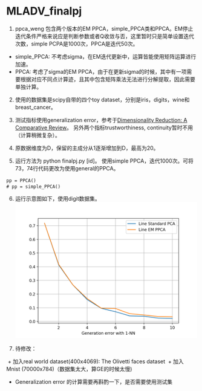 # MLADV_finalpj

1. ppca_weng 包含两个版本的EM PPCA，simple_PPCA类和PPCA。EM停止迭代条件严格来说应是判断参数或者Q收敛与否，这里暂时只是简单设置迭代次数，simple PCPA是1000次，PPCA是迭代50次。

  + simple_PPCA: 不考虑sigma，在EM迭代更新中，运算皆能使用矩阵运算进行加速。
  + PPCA: 考虑了sigma的EM PPCA，由于在更新sigma的时候，其中有一项需要根据对应不同点计算迹，且其中包含矩阵乘法无法进行分解提取，因此需要单独计算。
  
2. 使用的数据集是scipy自带的四个toy dataset，分别是iris，digits，wine和breast_cancer。

3. 测试指标使用generalization error，参考于[Dimensionality Reduction: A Comparative Review](https://lvdmaaten.github.io/publications/papers/TR_Dimensionality_Reduction_Review_2009.pdf)。
另外两个指标trustworthiness, continuity暂时不用（计算稍微复杂）。

4. 原数据维度为D，保留的主成分从1逐渐增加到D，最高为20。

5. 运行方法为 python finalpj.py [id]。 使用simple PPCA，迭代1000次。可将73，74行代码更改为使用general的PPCA。
```
pp = PPCA()
# pp = simple_PPCA()
```

6. 运行示意图如下，使用digit数据集。
![](figure/example_digits.png)

7. 待修改：

  + 加入real world dataset(400x4069): The Olivetti faces dataset
  + 加入Mnist (70000x784)（数据集太大，算GE的时候太慢)
  + Generalization error 的计算需要再斟酌一下，是否需要使用测试集
